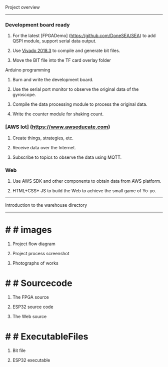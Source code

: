 Project overview

---

### Development board ready

1. For the latest [FPGADemo] (https://github.com/DoneSEA/SEA) to add QSPI module, support serial data output.

2. Use [Vivado 2018.3](https://china.xilinx.com) to compile and generate bit files.

3. Move the BIT file into the TF card overlay folder

Arduino programming

1. Burn and write the development board.

2. Use the serial port monitor to observe the original data of the gyroscope.

3. Compile the data processing module to process the original data.

4. Write the counter module for shaking count.

### [AWS Iot] (https://www.awseducate.com)

1. Create things, strategies, etc.

2. Receive data over the Internet.

3. Subscribe to topics to observe the data using MQTT.

### Web

1. Use AWS SDK and other components to obtain data from AWS platform.

2. HTML+CSS+ JS to build the Web to achieve the small game of Yo-yo.



---

Introduction to the warehouse directory

---

# # # images

1. Project flow diagram

2. Project process screenshot

3. Photographs of works



# # # Sourcecode

1. The FPGA source

2. ESP32 source code

3. The Web source



# # # ExecutableFiles

1. Bit file

2. ESP32 executable
